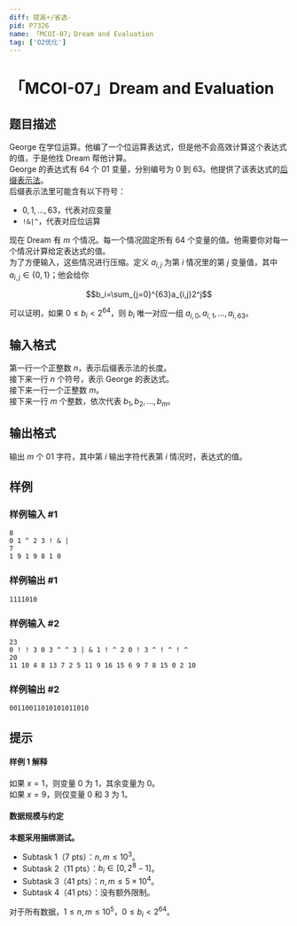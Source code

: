 ```yaml
---
diff: 提高+/省选-
pid: P7326
name: 「MCOI-07」Dream and Evaluation
tag: ['O2优化']
---
```

# 「MCOI-07」Dream and Evaluation
## 题目描述

George 在学位运算。他编了一个位运算表达式，但是他不会高效计算这个表达式的值，于是他找 Dream 帮他计算。  
George 的表达式有 $64$ 个 01 变量，分别编号为 $0$ 到 $63$。他提供了该表达式的[后缀表示法](https://baike.baidu.com/item/%E5%90%8E%E7%BC%80%E8%A1%A8%E7%A4%BA%E6%B3%95/20835385?fr=aladdin)。  
后缀表示法里可能含有以下符号：

 - $0,1,\dots,63$，代表对应变量
 - `!&|^`，代表对应位运算

现在 Dream 有 $m$ 个情况。每一个情况固定所有 $64$ 个变量的值。他需要你对每一个情况计算给定表达式的值。  
为了方便输入，这些情况进行压缩。定义 $a_{i,j}$ 为第 $i$ 情况里的第 $j$ 变量值，其中 $a_{i,j}\in\{0,1\}$；他会给你

$$b_i=\sum_{j=0}^{63}a_{i,j}2^j$$

可以证明，如果 $0\le b_i<2^{64}$，则 $b_i$ 唯一对应一组 $a_{i,0},a_{i,1},\dots,a_{i,63}$。
## 输入格式

第一行一个正整数 $n$，表示后缀表示法的长度。  
接下来一行 $n$ 个符号，表示 George 的表达式。  
接下来一行一个正整数 $m$。  
接下来一行 $m$ 个整数，依次代表 $b_1,b_2,\dots,b_m$。
## 输出格式

输出 $m$ 个 01 字符，其中第 $i$ 输出字符代表第 $i$ 情况时，表达式的值。
## 样例

### 样例输入 #1
```
8
0 1 ^ 2 3 ! & |
7
1 9 1 9 8 1 0
```
### 样例输出 #1
```
1111010
```
### 样例输入 #2
```
23
0 ! ! 3 0 3 ^ ^ 3 | & 1 ! ^ 2 0 ! 3 ^ ! ^ ! ^
20
11 10 4 8 13 7 2 5 11 9 16 15 6 9 7 8 15 0 2 10
```
### 样例输出 #2
```
00110011010101011010
```
## 提示

#### 样例 1 解释

如果 $x=1$，则变量 $0$ 为 $1$，其余变量为 $0$。  
如果 $x=9$，则仅变量 $0$ 和 $3$ 为 $1$。

#### 数据规模与约定

**本题采用捆绑测试。**

 - Subtask 1（7 pts）：$n,m\le10^3$。  
 - Subtask 2（11 pts）：$b_i\in[0,2^{8}-1]$。
 - Subtask 3（41 pts）：$n,m\le5\times10^4$。
 - Subtask 4（41 pts）：没有额外限制。

对于所有数据，$1\le n,m\le10^5$，$0\le b_i<2^{64}$。
